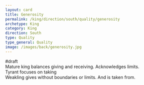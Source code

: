 ```yaml
---
layout: card
title: Generosity
permalink: /king/direction/south/quality/generosity
archetype: King
category: King
direction: South
type: Quality
type_general: Quality
image: /images/back/generosity.jpg
---
```

#draft   
Mature king balances giving and receiving. Acknowledges limits.   
Tyrant focuses on taking  
Weakling gives without boundaries or limits. And is taken from. 

